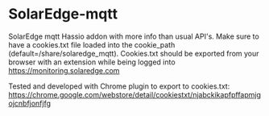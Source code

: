 # SolarEdge-mqtt
SolarEdge mqtt Hassio addon with more info than usual API's. Make sure to have a cookies.txt file loaded into the cookie_path (default=/share/solaredge_mqtt). Cookies.txt should be exported from your browser with an extension while being logged into https://monitoring.solaredge.com

Tested and developed with Chrome plugin to export to cookies.txt: https://chrome.google.com/webstore/detail/cookiestxt/njabckikapfpffapmjgojcnbfjonfjfg